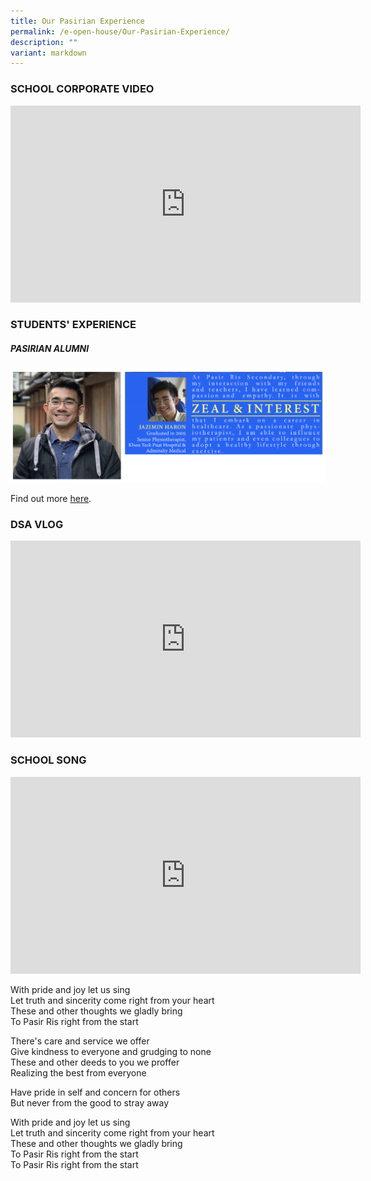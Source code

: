 ```yaml
---
title: Our Pasirian Experience
permalink: /e-open-house/Our-Pasirian-Experience/
description: ""
variant: markdown
---
```

### **SCHOOL CORPORATE VIDEO**

<iframe width="560" height="315" src="https://www.youtube.com/embed/GOF8jI49lWc" title="YouTube video player" frameborder="0" allow="accelerometer; autoplay; clipboard-write; encrypted-media; gyroscope; picture-in-picture; web-share" allowfullscreen=""></iframe>

### **STUDENTS' EXPERIENCE**

##### **PASIRIAN ALUMNI**

![](/images/alumni.png)

Find out more [here](/about-us/Our-Partners/Alumni/).

### **DSA VLOG**

<iframe allowfullscreen="" allow="accelerometer; autoplay; clipboard-write; encrypted-media; gyroscope; picture-in-picture; web-share" frameborder="0" title="YouTube video player" src="https://www.youtube.com/embed/OXW8GQrnhn4" height="315" width="560"></iframe>

### **SCHOOL SONG**

<iframe width="560" height="315" src="https://www.youtube.com/embed/pzvipntESGg" title="YouTube video player" frameborder="0" allow="accelerometer; autoplay; clipboard-write; encrypted-media; gyroscope; picture-in-picture; web-share" allowfullscreen=""></iframe>

With pride and joy let us sing  
Let truth and sincerity come right from your heart  
These and other thoughts we gladly bring  
To Pasir Ris right from the start  
  
There's care and service we offer  
Give kindness to everyone and grudging to none  
These and other deeds to you we proffer  
Realizing the best from everyone  
  
Have pride in self and concern for others  
But never from the good to stray away  
  
With pride and joy let us sing  
Let truth and sincerity come right from your heart  
These and other thoughts we gladly bring  
To Pasir Ris right from the start  
To Pasir Ris right from the start